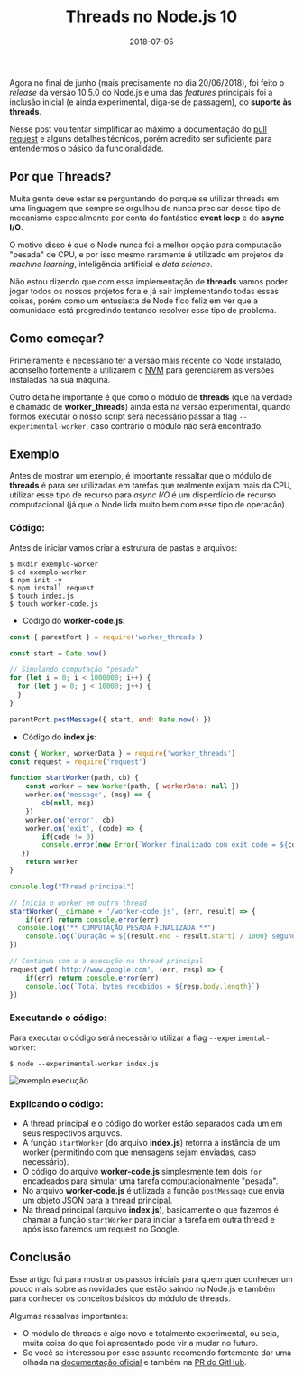 ﻿---
title: Threads no Node.js 10
authors: Breno Panzolini
type: post
date: 2018-07-05
excerpt: Uma introdução prática às threads no Node.js.
categories:
  - Javascript
	- back-end
tags:
	- NodeJS
image: https://pre00.deviantart.net/52b2/th/pre/f/2017/092/7/4/nodejs_dark_by_wfuller-db4e1ip.png
---

Agora no final de junho (mais precisamente no dia 20/06/2018), foi feito o *release* da versão 10.5.0 do Node.js e uma das *features* principais foi a inclusão inicial (e ainda experimental, diga-se de passagem), do **suporte às threads**.

Nesse post vou tentar simplificar ao máximo a documentação do [pull request](https://github.com/nodejs/node/pull/20876) e alguns detalhes técnicos, porém acredito ser suficiente para entendermos o básico da funcionalidade.

## Por que Threads?

Muita gente deve estar se perguntando do porque se utilizar threads em uma linguagem que sempre se orgulhou de nunca precisar desse tipo de mecanismo especialmente por conta do fantástico **event loop** e do **async I/O**.

O motivo disso é que o Node nunca foi a melhor opção para computação "pesada" de CPU, e por isso mesmo raramente é utilizado em projetos de *machine learning*, inteligência artificial e *data science*.

Não estou dizendo que com essa implementação de **threads** vamos poder jogar todos os nossos projetos fora e já sair implementando todas essas coisas, porém como um entusiasta de Node fico feliz em ver que a comunidade está progredindo tentando resolver esse tipo de problema.

## Como começar?

Primeiramente é necessário ter a versão mais recente do Node instalado, aconselho fortemente a utilizarem o [NVM](https://github.com/creationix/nvm) para gerenciarem as versões instaladas na sua máquina.

Outro detalhe importante é que como o módulo de **threads** (que na verdade é chamado de **worker_threads**) ainda está na versão experimental, quando formos executar o nosso script será necessário passar a flag `--experimental-worker`, caso contrário o módulo não será encontrado.

## Exemplo

Antes de mostrar um exemplo, é importante ressaltar que o módulo de **threads** é para ser utilizadas em tarefas que realmente exijam mais da CPU, utilizar esse tipo de recurso para *async I/O* é um disperdício de recurso computacional (já que o Node lida muito bem com esse tipo de operação).

### Código:

Antes de iniciar vamos criar a estrutura de pastas e arquivos:

```
$ mkdir exemplo-worker
$ cd exemplo-worker
$ npm init -y
$ npm install request
$ touch index.js
$ touch worker-code.js
```

- Código do **worker-code.js**:

```js
const { parentPort } = require('worker_threads')

const start = Date.now()

// Simulando computação "pesada"
for (let i = 0; i < 1000000; i++) {
  for (let j = 0; j < 10000; j++) {
  }
}

parentPort.postMessage({ start, end: Date.now() })
```

- Código do **index.js**:

```js
const { Worker, workerData } = require('worker_threads')
const request = require('request')

function startWorker(path, cb) {
	const worker = new Worker(path, { workerData: null })
	worker.on('message', (msg) => {
		cb(null, msg)
	})
	worker.on('error', cb)
	worker.on('exit', (code) => {
		if(code != 0)
	    console.error(new Error(`Worker finalizado com exit code = ${code}`))
   })
	return worker
}

console.log("Thread principal")

// Inicia o worker em outra thread
startWorker(__dirname + '/worker-code.js', (err, result) => {
	if(err) return console.error(err)
  console.log("** COMPUTAÇÃO PESADA FINALIZADA **")
	console.log(`Duração = ${(result.end - result.start) / 1000} segundos`)
})

// Continua com o a execução na thread principal
request.get('http://www.google.com', (err, resp) => {
	if(err) return console.error(err)
	console.log(`Total bytes recebidos = ${resp.body.length}`)
})
```

### Executando o código:

Para executar o código será necessário utilizar a flag `--experimental-worker`:

```
$ node --experimental-worker index.js
```

![exemplo execução](https://i.imgur.com/Ba5rVYu.png)

### Explicando o código:

- A thread principal e o código do worker estão separados cada um em seus respectivos arquivos.
- A função `startWorker` (do arquivo **index.js**) retorna a instância de um worker (permitindo com que mensagens sejam enviadas, caso necessário).
- O código do arquivo **worker-code.js** simplesmente tem dois `for` encadeados para simular uma tarefa computacionalmente "pesada".
- No arquivo **worker-code.js** é utilizada a função `postMessage` que envia um objeto JSON para a thread principal.
- Na thread principal (arquivo **index.js**), basicamente o que fazemos é chamar a função `startWorker` para iniciar a tarefa em outra thread e após isso fazemos um request no Google.

## Conclusão

Esse artigo foi para mostrar os passos iniciais para quem quer conhecer um pouco mais sobre as novidades que estão saindo no Node.js e também para conhecer os conceitos básicos do módulo de threads.

Algumas ressalvas importantes:
- O módulo de threads é algo novo e totalmente experimental, ou seja, muita coisa do que foi apresentado pode vir a mudar no futuro.
- Se você se interessou por esse assunto recomendo fortemente dar uma olhada na [documentação oficial](https://nodejs.org/api/worker_threads.html) e também na [PR do GitHub](https://github.com/nodejs/node/pull/20876).
